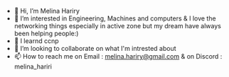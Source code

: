 - 👋 Hi, I’m Melina Hariry
- 👀 I’m interested in Engineering, Machines and computers & I love the networking things especially in active zone but my dream have always been helping people:)
- 🌱 I learnd ccnp
- 💞️ I’m looking to collaborate on what I'm intrested about
- 📫 How to reach me 
  on Email : melina.hariry@gmail.com
  & on Discord : melina_hariri

<!---
melinahariry/melinahariry is a ✨ special ✨ repository because its `README.md` (this file) appears on your GitHub profile.
You can click the Preview link to take a look at your changes.
--->
